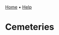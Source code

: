 [Home](https://cityssm.github.io/sunrise-cms/)
•
[Help](https://cityssm.github.io/sunrise-cms/docs/)

# Cemeteries
